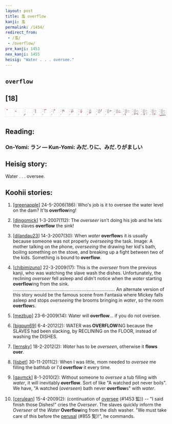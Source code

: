 ```yaml
---
layout: post
title: 濫 overflow
kanji: 濫
permalink: /1454/
redirect_from:
 - /濫/
 - /overflow/
pre_kanji: 1453
nex_kanji: 1455
heisig: "Water . . . oversee."
---
```


## `overflow`

## [18]

<div class="stroke"><img src="../images/E6BFAB.png" /></div>

## Reading:

### On-Yomi: ラン &mdash; Kun-Yomi: みだ.りに、みだ.りがましい

## Heisig story:

Water . . . oversee.

## Koohii stories:

1) [<a href="http://kanji.koohii.com/profile/greenapple">greenapple</a>] 24-5-2006(186): Who&#039;s job is it to oversee the water level on the dam? It&#039;ts<strong> overflow</strong>ing!

2) [<a href="http://kanji.koohii.com/profile/dingomick">dingomick</a>] 1-3-2007(112): The <em>overseer</em> isn&#039;t doing his job and he lets the slaves <strong>overflow</strong> the sink!

3) [<a href="http://kanji.koohii.com/profile/dilandau23">dilandau23</a>] 14-3-2007(30): When <em>water</em><strong> overflow</strong>s it is usually because someone was not properly <em>overseeing</em> the task. Image: A mother talking on the phone, <em>overseeing</em> the drawing her kid&#039;s bath, boiling something on the stove, and breaking up a fight between two of the kids. Something is bound to<strong> overflow</strong>.

4) [<a href="http://kanji.koohii.com/profile/chibimizuno">chibimizuno</a>] 22-3-2009(17): This is the <em>overseer</em> from the previous kanji, who was watching the slave wash the dishes. Unfortunately, the reclining <em>overseer</em> fell asleep and didn&#039;t notice when the <em>water</em> starting<strong> overflow</strong>ing from the sink. ............................................................................... An alternate version of this story would be the famous scene from Fantasia where Mickey falls asleep and stops <em>overseeing</em> the brooms bringing in <em>water</em>, so the room<strong> overflow</strong>s.

5) [<a href="http://kanji.koohii.com/profile/mezbup">mezbup</a>] 23-6-2009(14): Water will<strong> overflow</strong>... if you do not oversee.

6) [<a href="http://kanji.koohii.com/profile/bigpun69">bigpun69</a>] 6-4-2012(2): WATER was<strong> OVERFLOW</strong>ING because the SLAVES had been slacking, by RECLINING on the FLOOR, instead of washing the DISHES.

7) [<a href="http://kanji.koohii.com/profile/lernsky">lernsky</a>] 18-2-2012(2): <em>Water</em> has to be <em>overseen</em>, otherwise it <strong>flows over</strong>.

8) [<a href="http://kanji.koohii.com/profile/lisbet">lisbet</a>] 30-11-2011(2): When I was little, mom needed to <em>oversee</em> me filling the bathtub or I&#039;d<strong> overflow</strong> it every time.

9) [<a href="http://kanji.koohii.com/profile/gavmck">gavmck</a>] 8-1-2010(2): Without someone to <em>oversee</em> a tub filling with <em>water</em>, it will inevitably<strong> overflow</strong>. Sort of like &quot;A watched pot never boils&quot;. We have, &quot;A watched (<em>overseen</em>) bath never<strong> overflow</strong>s&quot; with <em>water</em>.

10) [<a href="http://kanji.koohii.com/profile/cerulean">cerulean</a>] 15-4-2009(2): (continuation of <a href="../1453">oversee</a> (#1453 監)) -- &quot;I said finish those Dishes!&quot; cries the <em>Overseer</em>. The slaves quickly inform the <em>Overseer</em> of the <em>Water</em><strong> Overflow</strong>ing from the dish washer. &quot;We must take care of this before the <a href="../855">perusal</a> (#855 覧)!&quot;, he commands.
